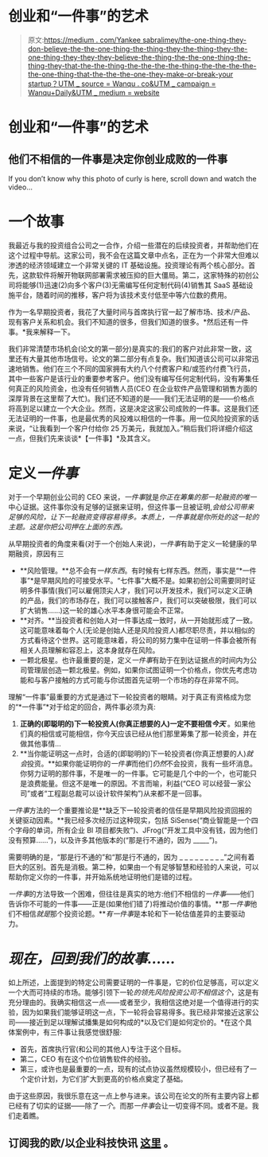 # 创业和“一件事”的艺术

> 原文:[https://medium . com/Yankee sabralimey/the-one-thing-they-don-believe-the-the-one-thing-the-thing-they-the-thing-they-the-one-thing-they-they-they-believe-the-thing-the-the-one-thing-the-thing-they-that-the-the-thing-the-the-the-the-thing-the-the-the-the-the-one-thing-that-the-the-the-one-they-make-or-break-your startup？UTM _ source = Wanqu . co&UTM _ campaign = Wanqu+Daily&UTM _ medium = website](https://medium.com/yankeesabralimey/the-one-thing-they-dont-believe-is-the-one-thing-that-will-make-or-break-your-startup-3c74dbafa0f8?utm_source=wanqu.co&utm_campaign=Wanqu+Daily&utm_medium=website)

# 创业和“一件事”的艺术

## 他们不相信的一件事是决定你创业成败的一件事



If you don’t know why this photo of curly is here, scroll down and watch the video…



# 一个故事

我最近与我的投资组合公司之一合作，介绍一些潜在的后续投资者，并帮助他们在这个过程中导航。这家公司，我不会在这篇文章中点名，正在为一个非常大但难以渗透的经济领域建立一个非常关键的 IT 基础设施。投资理论有两个核心部分。首先，这款软件将解开物联网部署需求被压抑的巨大僵局。第二，这家特殊的初创公司将能够(1)迅速(2)向多个客户(3)无需编写任何定制代码(4)销售其 SaaS 基础设施平台，随着时间的推移，客户将为该技术支付低至中等六位数的费用。

作为一名早期投资者，我花了大量时间与首席执行官一起了解市场、技术/产品、现有客户关系和机会。我们不知道的很多，但我们知道的很多。*然后还有一件事。*我来解释一下。

我们非常清楚市场机会(论文的第一部分)是真实的:我们的客户对此非常一致，这里还有大量其他市场信号。论文的第二部分有点复杂。我们知道该公司可以非常迅速地销售。他们在三个不同的国家拥有大约八个付费客户和/或签约付费飞行员，其中一些客户是该行业的重要参考客户。他们没有编写任何定制代码，没有筹集任何真正的风险资金，也没有任何销售人员(CEO 在企业软件产品管理和销售方面的深厚背景在这里帮了大忙)。我们还不知道的是——我们无法证明的是——价格点将高到足以建立一个大企业。然而，这是决定这家公司成败的一件事。这是我们还无法证明的一件事，也是最优秀的风投难以相信的一件事。用一位风险投资家的话来说，“让我看到一个客户付给你 25 万美元，我就加入。”稍后我们将详细介绍这一点，但我们先来谈谈*【一件事】*及其含义。

# 定义*一件事*

对于一个早期创业公司的 CEO 来说，*一件事*就是*你正在筹集的那一轮融资的唯一*中心证据。这件事你没有足够的证据来证明，但这件事一旦被证明,*会给公司带来足够的风险，让下一轮融资变得容易得多。本质上，*一件事*就是你所处的这一轮的主题。这是你把公司押在上面的东西。*

从早期投资者的角度来看(对于一个创始人来说)，*一件事*有助于定义一轮健康的早期融资，原因有三

*   **风险管理。**总不会有*一样东西*。有时候有七样东西。然而，事实是“*一件事”*是早期风险的可接受水平。“七件事”大概不是。如果初创公司需要同时证明多件事情(我们可以雇佣顶尖人才，我们可以开发技术，我们可以定义正确的产品，我们的市场存在，我们可以接触客户，我们可以突破极限，我们可以扩大销售……)这一轮的雄心水平本身很可能会不正常。
*   **对齐。**当投资者和创始人对一件事达成一致时，从一开始就形成了一致。这可能意味着每个人(无论是创始人还是风险投资人)都尽职尽责，并以相似的方式看待这个世界。这可能意味着，将公司的努力集中在证明一件事会被所有相关人员理解和容忍上，这本身就存在风险。
*   一颗北极星。也许最重要的是，定义*一件事*有助于在到达证据点的时间内为公司管理层创造一颗北极星。例如，如果你试图证明一个价格点，你优先考虑功能和与客户接触的方式可能与你试图首先证明一个市场的存在非常不同。

理解“一件事”最重要的方式是通过下一轮投资者的眼睛。对于真正有资格成为您的“*一件事”*对于给定的回合，两件事必须为真:

1.  **正确的(即聪明的)下一轮投资人(你真正想要的人)一定不要相信*今天*** 。如果他们真的相信或可能相信，你今天应该已经从他们那里筹集了那一轮资金，并在做其他事情…
2.  **当你能证明这一点时，合适的(即聪明的)下一轮投资者(你真正想要的人)*就会*投资。**如果你能证明你的*一件事*而他们*仍然*不会投资，我有一些坏消息。你努力证明的那件事，不是唯一的一件事。它可能是几个中的一个，也可能只是浪费能量。但这不是唯一的原因。不言而喻，利益(“CEO 可以经营一家公司”或者“工程副总裁可以设计软件架构”)从来都不是一回事。

*一件事*方法的一个重要推论是**缺乏下一轮投资者的信任是早期风险投资回报的关键驱动因素。**我已经多次经历过这种现实，包括 SiSense(“商业智能是一个四个字母的单词，所有企业 BI 项目都失败”)、JFrog(“开发工具中没有钱，因为他们没有预算……”)，以及许多其他版本的(“那是行不通的，因为 _____”)。

需要明确的是，“那是行不通的”和“那是行不通的，因为 _ _ _ _ _ _ _ _ _”之间有着巨大的区别。首先是消极。第二种，如果由一个有足够智慧和经验的人来说，可以帮助你定义你的一件事，并开始系统地证明他们是错的过程。

*一件事*的方法导致一个困难，但往往是真实的地方:他们不相信的*一件事*——他们告诉你不可能的一件事——正是(如果他们错了)将推动价值的事情。**那*一件事*他们不相信*就是*那个投资论题。***有一件事*是本轮和下一轮估值差异的主要驱动力。

# ***现在，回到我们的故事……***

如上所述，上面提到的特定公司需要证明的一件事是，它的价位足够高，可以定义一个大而可持续的市场。能够引领下一轮*的领先风险投资公司不相信这个*，这是有充分理由的。我确实相信这一点——或者至少，我相信这绝对是一个值得进行的实验，因为如果我们能够证明这一点，下一轮将会容易得多。我已经非常接近这家公司——接近到足以理解试播集是如何构成的*以及它们是如何定价的。*在这个具体案例中，有三件事让我感觉很舒服:

*   首先，首席执行官(和公司的其他人)专注于这个目标。
*   第二，CEO 有在这个价位销售软件的经验。
*   第三，或许也是最重要的一点，现有的试点协议虽然规模较小，但已经有了一个定价计划，为它们扩大到更高的价格点奠定了基础。

由于这些原因，我很乐意在这一点上参与进来。该公司在论文的所有主要内容上都已经有了切实的证据——除了*一个*。而那*一件事*会让一切变得不同。或者不是。我们走着瞧。

## **订阅我的欧/以企业科技快讯** [**这里**](https://www.getrevue.co/profile/yankeesabralimey) **。**